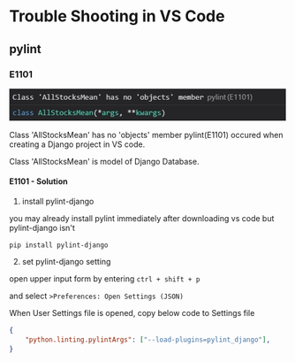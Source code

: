 # Trouble Shooting in VS Code

## pylint

### E1101

![pylint(E1101)](./assets/images/trouble-shooting-pylint-e1101.jpg)

Class 'AllStocksMean' has no 'objects' member pylint(E1101) occured when creating a Django project in VS code.

Class 'AllStocksMean' is model of Django Database.

#### E1101 - Solution

1.  install pylint-django

you may already install pylint immediately after downloading vs code but pylint-django isn't

```
pip install pylint-django
```

2. set pylint-django setting

open upper input form by entering `ctrl + shift + p`

and select `>Preferences: Open Settings (JSON)`

When User Settings file is opened, copy below code to Settings file

```json
{
    "python.linting.pylintArgs": ["--load-plugins=pylint_django"],
}
```